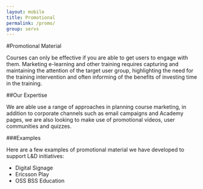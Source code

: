 ```yaml
---
layout: mobile
title: Promotional
permalink: /promo/
group: servs
---
```


#Promotional Material

Courses can only be effective if you are able to get users to engage with them. Marketing e-learning and other training requires capturing and maintaining the attention of the target user group, highlighting the need for the training intervention and often informing of the benefits of investing time in the training.

##Our Expertise

We are able use a range of approaches in planning course marketing, in addition to corporate channels such as email campaigns and Academy pages, we are also looking to make use of promotional videos, user communities and quizzes.

###Examples

Here are a few examples of promotional material we have developed to support L&D initiatives:

- Digital Signage
- Ericsson Play
- OSS BSS Education